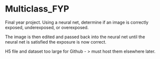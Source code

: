 # Multiclass_FYP
Final year project.
Using a neural net, determine if an image is correctly exposed, underexposed, or overexposed.

The image is then edited and passed back into the neural net until the neural net is satisfied the exposure is now correct.

H5 file and dataset too large for Github - > must host them elsewhere later.
